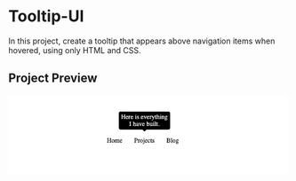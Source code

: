 # Tooltip-UI
In this project, create a tooltip that appears above navigation items when hovered, using only HTML and CSS.

## Project Preview
<img src="images/preview.png">